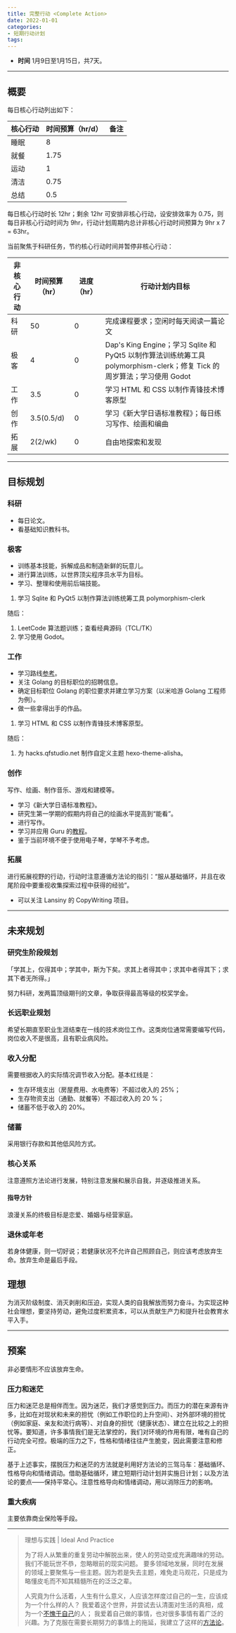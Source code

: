 ```yaml
---
title: 完整行动 <Complete Action>
date: 2022-01-01
categories:
- 短期行动计划
tags:
---
```


- **时间** 1月9日至1月15日，共7天。

---

## 概要

每日核心行动列出如下：

| 核心行动 | 时间预算（hr/d） | 备注 |
| --- | --- | --- |
| 睡眠 | 8 | |
| 就餐 | 1.75 | |
| 运动 | 1 | |
| 清洁 | 0.75 | |
| 总结 | 0.5 | |

每日核心行动时长 12hr；剩余 12hr 可安排非核心行动，设安排效率为 0.75，则每日非核心行动时间为 9hr，行动计划周期内总计非核心行动时间预算为 9hr x 7 = 63hr。

当前聚焦于科研任务，节约核心行动时间并暂停非核心行动：

| 非核心行动 | 时间预算（hr） | 进度（hr） | 行动计划内目标 |
| --- | --- | --- | --- |
| 科研 | 50 | 0 | 完成课程要求；空闲时每天阅读一篇论文 |
| 极客 | 4 | 0 | Dap's King Engine；学习 Sqlite 和 PyQt5 以制作算法训练统筹工具 polymorphism-clerk；修复 Tick 的周岁算法；学习使用 Godot |
| 工作 | 3.5 | 0 | 学习 HTML 和 CSS 以制作青锋技术博客原型 |
| 创作 | 3.5(0.5/d) | 0 | 学习《新大学日语标准教程》；每日练习写作、绘画和编曲 |
| 拓展 | 2(2/wk) | 0 | 自由地探索和发现 |

---

## 目标规划

### 科研

- 每日论文。
- 看基础知识教科书。

### 极客

- 训练基本技能，拆解成品和制造新鲜的玩意儿。
- 进行算法训练，以世界顶尖程序员水平为目标。
- 学习、整理和使用前后端技能。

1. 学习 Sqlite 和 PyQt5 以制作算法训练统筹工具 polymorphism-clerk

随后：

1. LeetCode 算法题训练；查看经典源码（TCL/TK）
2. 学习使用 Godot。

### 工作

- 学习路线[参考](https://github.com/kamranahmedse/developer-roadmap)。
- 关注 Golang 的目标职位的招聘信息。
- 确定目标职位 Golang 的职位要求并建立学习方案（以米哈游 Golang 工程师为例）。
- 做一些拿得出手的作品。

1. 学习 HTML 和 CSS 以制作青锋技术博客原型。

随后：

1. 为 hacks.qfstudio.net 制作自定义主题 hexo-theme-alisha。

### 创作

写作、绘画、制作音乐、游戏和建模等。

- 学习《新大学日语标准教程》。
- 研究生第一学期的假期内将自己的绘画水平提高到“能看”。
- 进行写作。
- 学习并应用 Guru 的[教程](https://www.bilibili.com/video/BV1az4y1X7Tr)。
- 鉴于当前环境不便于使用电子琴，学琴不予考虑。

### 拓展

进行拓展视野的行动，行动时注意遵循方法论的指引：“服从基础循环，并且在收尾阶段中要重视收集探索过程中获得的经验”。

- 可以关注 Lansiny 的 CopyWriting 项目。

---

## 未来规划

### 研究生阶段规划

「学其上，仅得其中；学其中，斯为下矣。求其上者得其中；求其中者得其下；求其下者无所得。」

努力科研，发两篇顶级期刊的文章，争取获得最高等级的校奖学金。

### 长远职业规划

希望长期直至职业生涯结束在一线的技术岗位工作。这类岗位通常需要编写代码，岗位收入不是很高，且有职业病风险。

### 收入分配

需要根据收入的实际情况调节收入分配。基本红线是：

- 生存环境支出（房屋费用、水电费等）不超过收入的 25%；
- 生存物资支出（通勤、就餐等）不超过收入的 20 %；
- 储蓄不低于收入的 20%。

### 储蓄

采用银行存款和其他低风险方式。

### 核心关系

注意遵照方法论进行发展，特别注意发展和展示自我，并逐级推进关系。

#### 指导方针

浪漫关系的终极目标是恋爱、婚姻与经营家庭。

### 退休或年老

若身体健康，则一切好说；若健康状况不允许自己照顾自己，则应该考虑放弃生命。放弃生命是最后手段。

## 理想

为消灭阶级制度、消灭剥削和压迫，实现人类的自我解放而努力奋斗。为实现这种社会理想，要坚持劳动，避免过度积累资本，可以从贡献生产力和提升社会教育水平入手。

---

## 预案

非必要情形不应该放弃生命。

### 压力和迷茫

压力和迷茫总是相伴而生。因为迷茫，我们才感觉到压力。而压力的潜在来源有许多，比如在对现状和未来的担忧（例如工作职位的上升空间）、对外部环境的担忧（例如家庭、亲友和流行病等）、对自身的担忧（健康状态）、建立在比较之上的担忧等。要知道，许多事情我们是无法掌控的，我们对环境的作用有限，唯有自己的行动完全可控。极端的压力之下，性格和情绪往往产生脆变，因此需要注意和修正。

基于上述事实，摆脱压力和迷茫的方法就是利用好方法论的三驾马车：基础循环、性格导向和情绪调动。借助基础循环，建立短期行动计划并实施日计划；以及方法论的要点——保持平常心。注意性格导向和情绪调动，用以消除压力的影响。

### 重大疾病

主要依靠商业保险等手段。

---

> 理想与实践 | Ideal And Practice
>
> 为了将人从繁重的重复劳动中解脱出来，使人的劳动变成充满趣味的劳动。我们不能玩世不恭，忽略眼前的现实问题。
> 要多领域地发展，同时在发展的领域上要聚焦与一些主题。因为若是失去主题，难免走马观花，只是成为略懂皮毛而不知其精髓所在的泛泛之辈。
>
> 人究竟为什么活着，人生有什么意义，人应该怎样度过自己的一生，应该成为一个什么样的人？
> 我爱着这个世界，并尝试去认清面对生活的真相，成为一个[不愧于自己](https://lightyears1998.github.io/notebook/philosophy/ego/02-perspective/)的人；
> 我爱着自己做的事情，也对很多事情有着广泛的兴趣。为了克服在需要长期努力的事情上的拖延，我建立了这样的[方法论](https://lightyears1998.github.io/notebook/philosophy/ego/01-methodology/)。
